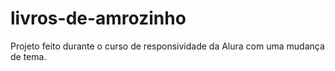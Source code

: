 # livros-de-amrozinho
Projeto feito durante o curso de responsividade da Alura com uma mudança de tema.
